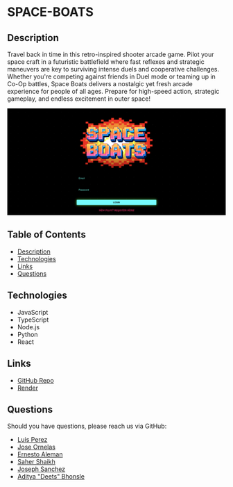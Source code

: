 # SPACE-BOATS

## Description
Travel back in time in this retro-inspired shooter arcade game. Pilot your space craft in a futuristic battlefield where fast reflexes and strategic maneuvers are key to surviving intense duels and cooperative challenges. Whether you're competing against friends in Duel mode or teaming up in Co-Op battles, Space Boats delivers a nostalgic yet fresh arcade experience for people of all ages. Prepare for high-speed action, strategic gameplay, and endless excitement in outer space!

![Space-Boats-Home](./public/Space-Boats-Home.png)

## Table of Contents
- [Description](#description)
- [Technologies](#technologies)
- [Links](#links)
- [Questions](#questions)

## Technologies
- JavaScript
- TypeScript
- Node.js
- Python
- React

## Links
- [GitHub Repo](https://github.com/LPerez21/SPACE-BOATS)
- [Render](https://space-boats-front.onrender.com/)

## Questions
Should you have questions, please reach us via GitHub:
- [Luis Perez](https://github.com/LPerez21)
- [Jose Ornelas](https://github.com/jaornelas)
- [Ernesto Aleman](https://github.com/Bakenavva)
- [Saher Shaikh](https://github.com/saher-wrld)
- [Joseph Sanchez](https://github.com/jsanc33)
- [Aditya "Deets" Bhonsle](https://github.com/deetsb)